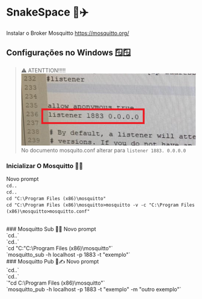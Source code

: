  # SnakeSpace  🐍✈️
Instalar o Broker Mosquitto https://mosquitto.org/

## Configurações no Windows 🪟🪟
>⚠️ ATENTTION!!!!! <br>
>![imagem](https://github.com/CobraCaninana/SpaceSnake/blob/main/imagens.png)<br>
> No documento mosquito.conf alterar para `listener 1883. 0.0.0.0`

### Inicializar O Mosquitto 🦟⏰
Novo prompt
<br> `cd..`
<br> `cd..`
<br>`cd "C:\Program Files (x86)\mosquitto"`
<br>`cd "C:\Program Files (x86)\mosquitto>mosquitto -v -c "C:\Program Files (x86)\mosquitto>mosquitto.conf"`

<br>
### Mosquitto Sub 🦟🙆
Novo prompt
<br> `cd..`
<br> `cd..`
<br> `cd "C:"C:\Program Files (x86)\mosquitto"`
<br> `mosquitto_sub -h localhost -p 1883 -t "exemplo"`
<br>
### Mosquitto Pub 🦟✍️
Novo prompt
<br> `cd..`
<br> `cd..`
<br> `"cd C:\Program Files (x86)\mosquitto"`
<br> `mosquitto_pub -h localhost -p 1883 -t "exemplo" -m "outro exemplo"`

